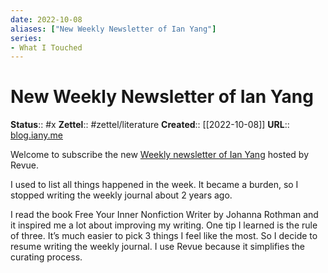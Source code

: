 ```yaml
---
date: 2022-10-08
aliases: ["New Weekly Newsletter of Ian Yang"]
series:
- What I Touched
---
```


# New Weekly Newsletter of Ian Yang

**Status**:: #x
**Zettel**:: #zettel/literature
**Created**:: [[2022-10-08]]
**URL**:: [blog.iany.me](https://blog.iany.me/journal/2022/10/new-weekly-newsletter-of-ian-yang/)

Welcome to subscribe the new [Weekly newsletter of Ian Yang](https://www.getrevue.co/profile/doitian) hosted by Revue.

<!--more-->

I used to list all things happened in the week. It became a burden, so I stopped writing the weekly journal about 2 years ago.

I read the book Free Your Inner Nonfiction Writer by Johanna Rothman and it inspired me a lot about improving my writing. One tip I learned is the rule of three. It’s much easier to pick 3 things I feel like the most. So I decide to resume writing the weekly journal. I use Revue because it simplifies the curating process.
